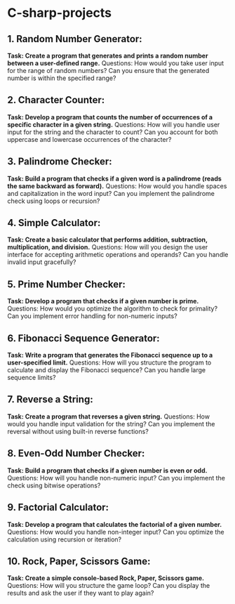 # C-sharp-projects


## 1. Random Number Generator:

**Task: Create a program that generates and prints a random number between a user-defined range.**
Questions:
How would you take user input for the range of random numbers?
Can you ensure that the generated number is within the specified range?

## 2. Character Counter:

**Task: Develop a program that counts the number of occurrences of a specific character in a given string.**
Questions:
How will you handle user input for the string and the character to count?
Can you account for both uppercase and lowercase occurrences of the character?
## 3. Palindrome Checker:

**Task: Build a program that checks if a given word is a palindrome (reads the same backward as forward).**
Questions:
How would you handle spaces and capitalization in the word input?
Can you implement the palindrome check using loops or recursion?

## 4. Simple Calculator:

**Task: Create a basic calculator that performs addition, subtraction, multiplication, and division.**
Questions:
How will you design the user interface for accepting arithmetic operations and operands?
Can you handle invalid input gracefully?

## 5. Prime Number Checker:

**Task: Develop a program that checks if a given number is prime.**
Questions:
How would you optimize the algorithm to check for primality?
Can you implement error handling for non-numeric inputs?

## 6. Fibonacci Sequence Generator:

**Task: Write a program that generates the Fibonacci sequence up to a user-specified limit.**
Questions:
How will you structure the program to calculate and display the Fibonacci sequence?
Can you handle large sequence limits?

## 7. Reverse a String:

**Task: Create a program that reverses a given string.**
Questions:
How would you handle input validation for the string?
Can you implement the reversal without using built-in reverse functions?

## 8. Even-Odd Number Checker:

**Task: Build a program that checks if a given number is even or odd.**
Questions:
How will you handle non-numeric input?
Can you implement the check using bitwise operations?

## 9. Factorial Calculator:

**Task: Develop a program that calculates the factorial of a given number.**
Questions:
How would you handle non-integer input?
Can you optimize the calculation using recursion or iteration?

## 10. Rock, Paper, Scissors Game:

**Task: Create a simple console-based Rock, Paper, Scissors game.**
Questions:
How will you structure the game loop?
Can you display the results and ask the user if they want to play again?
